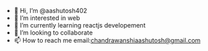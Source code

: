 - 👋 Hi, I’m @aashutosh402
- 👀 I’m interested in web
- 🌱 I’m currently learning reactjs developement
- 💞️ I’m looking to collaborate
- 📫 How to reach me email:chandrawanshiaashutosh@gmail.com

<!---
aashutosh402/aashutosh402 is a ✨ special ✨ repository because its `README.md` (this file) appears on your GitHub profile.
You can click the Preview link to take a look at your changes.
--->

